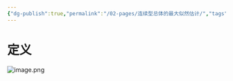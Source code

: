 ```yaml
---
{"dg-publish":true,"permalink":"/02-pages/连续型总体的最大似然估计/","tags":["personal/blog","概率论","概念"]}
---
```


# 定义
![image.png](https://yelanyanyu-img-bed.oss-cn-hangzhou.aliyuncs.com/img/blog/2024/06/20240623155251.png)
